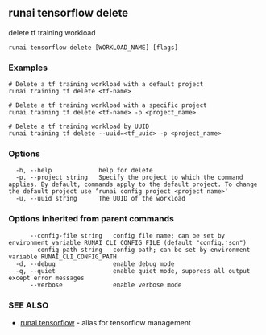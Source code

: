 ## runai tensorflow delete

delete tf training workload

```
runai tensorflow delete [WORKLOAD_NAME] [flags]
```

### Examples

```
# Delete a tf training workload with a default project
runai training tf delete <tf-name>

# Delete a tf training workload with a specific project
runai training tf delete <tf-name> -p <project_name>

# Delete a tf training workload by UUID
runai training tf delete --uuid=<tf_uuid> -p <project_name>
```

### Options

```
  -h, --help             help for delete
  -p, --project string   Specify the project to which the command applies. By default, commands apply to the default project. To change the default project use ‘runai config project <project name>’
  -u, --uuid string      The UUID of the workload
```

### Options inherited from parent commands

```
      --config-file string   config file name; can be set by environment variable RUNAI_CLI_CONFIG_FILE (default "config.json")
      --config-path string   config path; can be set by environment variable RUNAI_CLI_CONFIG_PATH
  -d, --debug                enable debug mode
  -q, --quiet                enable quiet mode, suppress all output except error messages
      --verbose              enable verbose mode
```

### SEE ALSO

* [runai tensorflow](runai_tensorflow.md)	 - alias for tensorflow management

